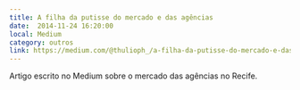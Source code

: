 ```yaml
---
title: A filha da putisse do mercado e das agências
date:  2014-11-24 16:20:00
local: Medium
category: outros
link: https://medium.com/@thulioph_/a-filha-da-putisse-do-mercado-e-das-agencias-c6701eeb4b4f
---
```


Artigo escrito no Medium sobre o mercado das agências no Recife.
